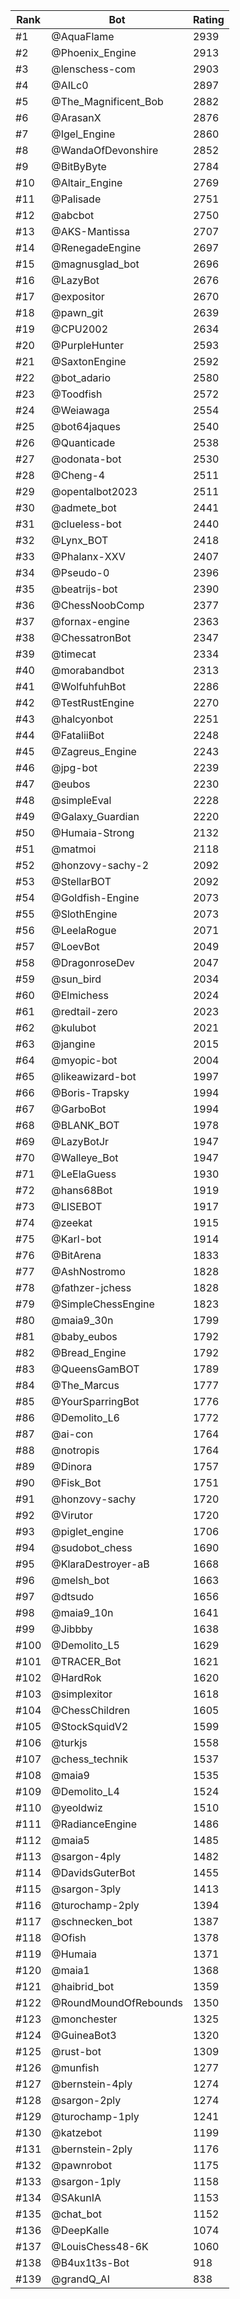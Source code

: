 Rank|Bot|Rating
---|---|---
#1|@AquaFlame|2939
#2|@Phoenix_Engine|2913
#3|@lenschess-com|2903
#4|@AILc0|2897
#5|@The_Magnificent_Bob|2882
#6|@ArasanX|2876
#7|@Igel_Engine|2860
#8|@WandaOfDevonshire|2852
#9|@BitByByte|2784
#10|@Altair_Engine|2769
#11|@Palisade|2751
#12|@abcbot|2750
#13|@AKS-Mantissa|2707
#14|@RenegadeEngine|2697
#15|@magnusglad_bot|2696
#16|@LazyBot|2676
#17|@expositor|2670
#18|@pawn_git|2639
#19|@CPU2002|2634
#20|@PurpleHunter|2593
#21|@SaxtonEngine|2592
#22|@bot_adario|2580
#23|@Toodfish|2572
#24|@Weiawaga|2554
#25|@bot64jaques|2540
#26|@Quanticade|2538
#27|@odonata-bot|2530
#28|@Cheng-4|2511
#29|@opentalbot2023|2511
#30|@admete_bot|2441
#31|@clueless-bot|2440
#32|@Lynx_BOT|2418
#33|@Phalanx-XXV|2407
#34|@Pseudo-0|2396
#35|@beatrijs-bot|2390
#36|@ChessNoobComp|2377
#37|@fornax-engine|2363
#38|@ChessatronBot|2347
#39|@timecat|2334
#40|@morabandbot|2313
#41|@WolfuhfuhBot|2286
#42|@TestRustEngine|2270
#43|@halcyonbot|2251
#44|@FataliiBot|2248
#45|@Zagreus_Engine|2243
#46|@jpg-bot|2239
#47|@eubos|2230
#48|@simpleEval|2228
#49|@Galaxy_Guardian|2220
#50|@Humaia-Strong|2132
#51|@matmoi|2118
#52|@honzovy-sachy-2|2092
#53|@StellarBOT|2092
#54|@Goldfish-Engine|2073
#55|@SlothEngine|2073
#56|@LeelaRogue|2071
#57|@LoevBot|2049
#58|@DragonroseDev|2047
#59|@sun_bird|2034
#60|@Elmichess|2024
#61|@redtail-zero|2023
#62|@kulubot|2021
#63|@jangine|2015
#64|@myopic-bot|2004
#65|@likeawizard-bot|1997
#66|@Boris-Trapsky|1994
#67|@GarboBot|1994
#68|@BLANK_BOT|1978
#69|@LazyBotJr|1947
#70|@Walleye_Bot|1947
#71|@LeElaGuess|1930
#72|@hans68Bot|1919
#73|@LISEBOT|1917
#74|@zeekat|1915
#75|@Karl-bot|1914
#76|@BitArena|1833
#77|@AshNostromo|1828
#78|@fathzer-jchess|1828
#79|@SimpleChessEngine|1823
#80|@maia9_30n|1799
#81|@baby_eubos|1792
#82|@Bread_Engine|1792
#83|@QueensGamBOT|1789
#84|@The_Marcus|1777
#85|@YourSparringBot|1776
#86|@Demolito_L6|1772
#87|@ai-con|1764
#88|@notropis|1764
#89|@Dinora|1757
#90|@Fisk_Bot|1751
#91|@honzovy-sachy|1720
#92|@Virutor|1720
#93|@piglet_engine|1706
#94|@sudobot_chess|1690
#95|@KlaraDestroyer-aB|1668
#96|@melsh_bot|1663
#97|@dtsudo|1656
#98|@maia9_10n|1641
#99|@Jibbby|1638
#100|@Demolito_L5|1629
#101|@TRACER_Bot|1621
#102|@HardRok|1620
#103|@simplexitor|1618
#104|@ChessChildren|1605
#105|@StockSquidV2|1599
#106|@turkjs|1558
#107|@chess_technik|1537
#108|@maia9|1535
#109|@Demolito_L4|1524
#110|@yeoldwiz|1510
#111|@RadianceEngine|1486
#112|@maia5|1485
#113|@sargon-4ply|1482
#114|@DavidsGuterBot|1455
#115|@sargon-3ply|1413
#116|@turochamp-2ply|1394
#117|@schnecken_bot|1387
#118|@Ofish|1378
#119|@Humaia|1371
#120|@maia1|1368
#121|@haibrid_bot|1359
#122|@RoundMoundOfRebounds|1350
#123|@monchester|1325
#124|@GuineaBot3|1320
#125|@rust-bot|1309
#126|@munfish|1277
#127|@bernstein-4ply|1274
#128|@sargon-2ply|1274
#129|@turochamp-1ply|1241
#130|@katzebot|1199
#131|@bernstein-2ply|1176
#132|@pawnrobot|1175
#133|@sargon-1ply|1158
#134|@SAkunIA|1153
#135|@chat_bot|1152
#136|@DeepKalle|1074
#137|@LouisChess48-6K|1060
#138|@B4ux1t3s-Bot|918
#139|@grandQ_AI|838
